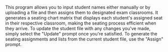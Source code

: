 This program allows you to input student names either manually or by uploading a file and then assigns them to designated exam classrooms. It generates a seating chart matrix that displays each student's assigned seat in their respective classroom, making the seating process efficient when they arrive.
To update the student file with any changes you've made, simply select the "Update" prompt once you're satisfied. To generate the seating assignments and lists from the current student file, use the "Assign" prompt.
